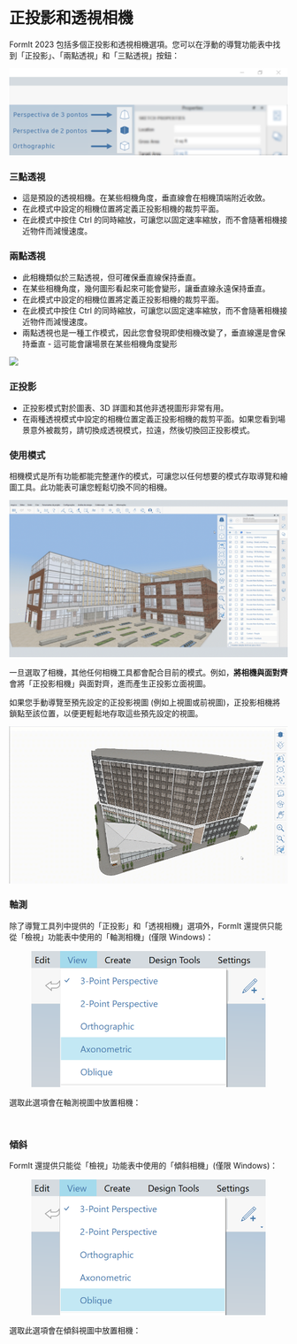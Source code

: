 # 正投影和透視相機

FormIt 2023 包括多個正投影和透視相機選項。您可以在浮動的導覽功能表中找到「正投影」、「兩點透視」和「三點透視」按鈕：

![三點透視 (上)、兩點透視 (中) 和正投影 (下) 相機檢視按鈕](../.gitbook/assets/camera-2point-floating-nav-blurred.png)

### 三點透視

* 這是預設的透視相機。在某些相機角度，垂直線會在相機頂端附近收斂。
* 在此模式中設定的相機位置將定義正投影相機的裁剪平面。
* 在此模式中按住 Ctrl 的同時縮放，可讓您以固定速率縮放，而不會隨著相機接近物件而減慢速度。

### 兩點透視

* 此相機類似於三點透視，但可確保垂直線保持垂直。
* 在某些相機角度，幾何圖形看起來可能會變形，讓垂直線永遠保持垂直。
* 在此模式中設定的相機位置將定義正投影相機的裁剪平面。
* 在此模式中按住 Ctrl 的同時縮放，可讓您以固定速率縮放，而不會隨著相機接近物件而減慢速度。
* 兩點透視也是一種工作模式，因此您會發現即使相機改變了，垂直線還是會保持垂直 - 這可能會讓場景在某些相機角度變形

![](../.gitbook/assets/camera-2point-working-mode.gif)

### 正投影

* 正投影模式對於圖表、3D 詳圖和其他非透視圖形非常有用。
* 在兩種透視模式中設定的相機位置定義正投影相機的裁剪平面。如果您看到場景意外被裁剪，請切換成透視模式，拉遠，然後切換回正投影模式。

### 使用模式

相機模式是所有功能都能完整運作的模式，可讓您以任何想要的模式存取導覽和繪圖工具。此功能表可讓您輕鬆切換不同的相機。

![切換三種不同的相機模式：三點透視、兩點透視和正投影。](../.gitbook/assets/perspective-gif.gif)

一旦選取了相機，其他任何相機工具都會配合目前的模式。例如，**將相機與面對齊**會將「正投影相機」與面對齊，進而產生正投影立面視圖。

如果您手動導覽至預先設定的正投影視圖 (例如上視圖或前視圖)，正投影相機將鎖點至該位置，以便更輕鬆地存取這些預先設定的視圖。

![](../.gitbook/assets/orthoorienttoface.gif)

### 軸測

除了導覽工具列中提供的「正投影」和「透視相機」選項外，FormIt 還提供只能從「檢視」功能表中使用的「軸測相機」(僅限 Windows)：

<figure><img src="../.gitbook/assets/AxonometricMenu (2).png" alt=""><figcaption></figcaption></figure>

選取此選項會在軸測視圖中放置相機：

<figure><img src="../.gitbook/assets/Axonometric (2).png" alt=""><figcaption></figcaption></figure>

### 傾斜

FormIt 還提供只能從「檢視」功能表中使用的「傾斜相機」(僅限 Windows)：

<figure><img src="../.gitbook/assets/ObliqueMenu.png" alt=""><figcaption></figcaption></figure>

選取此選項會在傾斜視圖中放置相機：

<figure><img src="../.gitbook/assets/Oblique (2).png" alt=""><figcaption></figcaption></figure>
